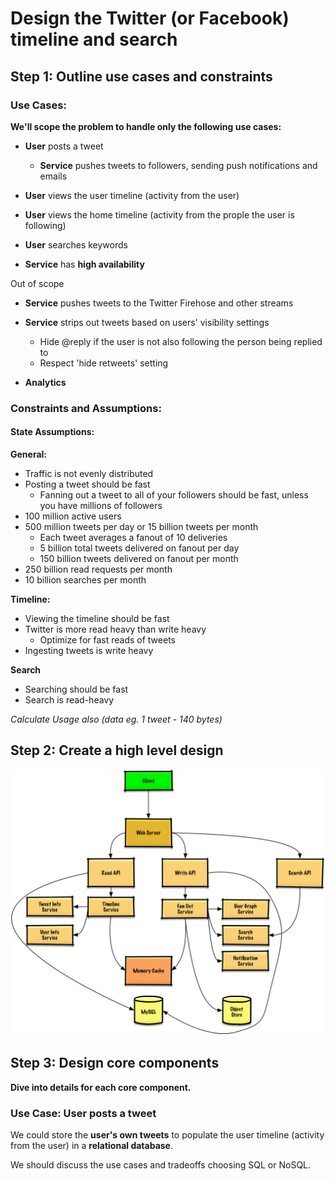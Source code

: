 # Design the Twitter (or Facebook) timeline and search 

## Step 1: Outline use cases and constraints 

### Use Cases: 

**We'll scope the problem to handle only the following use cases:**

- **User** posts a tweet 
    - **Service** pushes tweets to followers, sending push notifications and emails 

- **User** views the user timeline (activity from the user)

- **User** views the home timeline (activity from the prople the user is following)

- **User** searches keywords 

- **Service** has **high availability**

Out of scope
- **Service** pushes tweets to the Twitter Firehose and other streams

- **Service** strips out tweets based on users' visibility settings
    - Hide @reply if the user is not also following the person being replied to
    - Respect 'hide retweets' setting

- **Analytics**


### Constraints and Assumptions: 

#### State Assumptions:

**General:**

- Traffic is not evenly distributed
- Posting a tweet should be fast
    - Fanning out a tweet to all of your followers should be fast, unless you have millions of followers
- 100 million active users
- 500 million tweets per day or 15 billion tweets per month
    - Each tweet averages a fanout of 10 deliveries
    - 5 billion total tweets delivered on fanout per day
    - 150 billion tweets delivered on fanout per month
- 250 billion read requests per month
- 10 billion searches per month

**Timeline:**

- Viewing the timeline should be fast
- Twitter is more read heavy than write heavy
    - Optimize for fast reads of tweets
- Ingesting tweets is write heavy

**Search**

- Searching should be fast
- Search is read-heavy

_Calculate Usage also (data eg. 1 tweet - 140 bytes)_


## Step 2: Create a high level design 

![twitter1](./twitter_step1.png)


## Step 3: Design core components 

**Dive into details for each core component.**

### Use Case: User posts a tweet 

We could store the **user's own tweets** to populate the user timeline (activity from the user) in a **relational database**. 

We should discuss the use cases and tradeoffs choosing SQL or NoSQL. 
